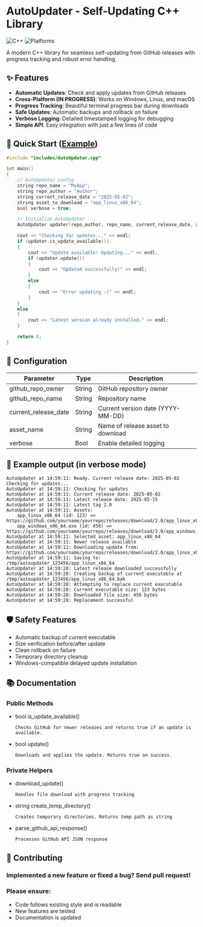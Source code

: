 # AutoUpdater - Self-Updating C++ Library

![C++](https://img.shields.io/badge/C++-17+-blue)
![Platforms](https://img.shields.io/badge/Platforms-Windows%20%7C%20Linux%20%7C%20macOS-blue)

A modern C++ library for seamless self-updating from GitHub releases with progress tracking and robust error handling.

## ✨ Features

- **Automatic Updates**: Check and apply updates from GitHub releases
- **Cross-Platform (IN PROGRESS)**: Works on Windows, Linux, and macOS
- **Progress Tracking**: Beautiful terminal progress bar during downloads
- **Safe Updates**: Automatic backups and rollback on failure
- **Verbose Logging**: Detailed timestamped logging for debugging
- **Simple API**: Easy integration with just a few lines of code

## 🚀 Quick Start ([Example](example.cpp))

```cpp
#include "includes/AutoUpdater.cpp"

int main()
{
    // AutoUpdater config
    string repo_name = "MyApp"; 
    string repo_author = "Author";
    string current_release_date = "2025-05-02";
    string asset_to_download = "app_linux_x86_64";
    bool verbose = true;

    // Initialize AutoUpdater
    AutoUpdater updater(repo_author, repo_name, current_release_date, asset_to_download, verbose);

    cout << "Checking for updates..." << endl;
    if (updater.is_update_available())
    {
        cout << "Update available! Updating..." << endl;
        if (updater.update())
        {
            cout << "Updated successfully!" << endl;
        }
        else
        {
            cout << "Error updating :(" << endl;
        }
    }
    else
    {
        cout << "Latest version already installed." << endl;
    }

    return 0;
}
```

## 🔧 Configuration

| Parameter | Type | Description |
|-----------|------|-------------|
| github_repo_owner | String | GitHub repository owner |
| github_repo_name | String | Repository name |
| current_release_date | String |Current version date (YYYY-MM-DD) |
| asset_name | String | Name of release asset to download |
| verbose | Bool |Enable detailed logging |

## 🌟 Example output (in verbose mode)

```
AutoUpdater at 14:59:11: Ready. Current release date: 2025-05-02
Checking for updates...
AutoUpdater at 14:59:11: Checking for updates
AutoUpdater at 14:59:11: Current release date: 2025-05-02
AutoUpdater at 14:59:11: Latest release date: 2025-05-15
AutoUpdater at 14:59:11: Latest tag 2.0
AutoUpdater at 14:59:11: Assets:
    app_linux_x86_64 (id: 123) => https://github.com/yourname/yourrepo/releases/download/2.0/app_linux_x86_64
    app_windows_x86_64.exe (id: 456) => https://github.com/yourname/yourrepo/releases/download/2.0/app_windows_x86_64.exe
AutoUpdater at 14:59:11: Selected asset: app_linux_x86_64
AutoUpdater at 14:59:11: Newer release available
AutoUpdater at 14:59:11: Downloading update from: https://github.com/yourname/yourrepo/releases/download/2.0/app_linux_x86_64
AutoUpdater at 14:59:11: Saving to: /tmp/autoupdater_123456/app_linux_x86_64
AutoUpdater at 14:59:28: Latest release downloaded successfully                                     
AutoUpdater at 14:59:28: Creating backup of current executeble at /tmp/autoupdater_123456/app_linux_x86_64.bak
AutoUpdater at 14:59:28: Attempting to replace current executable
AutoUpdater at 14:59:28: Current executable size: 123 bytes
AutoUpdater at 14:59:28: Downloaded file size: 456 bytes
AutoUpdater at 14:59:28: Replacement successful
```

## 🛡️ Safety Features

- Automatic backup of current executable
- Size verification before/after update
- Clean rollback on failure
- Temporary directory cleanup
- Windows-compatible delayed update installation

## 📚 Documentation

### Public Methods

- bool is_update_available()
    ```
    Checks GitHub for newer releases and returns true if an update is available.
    ```

- bool update()
    ```
    Downloads and applies the update. Returns true on success.
    ```

### Private Helpers

- download_update()
    ```
    Handles file download with progress tracking
    ```

- string create_temp_directory()
    ```
    Creates temporary directories. Returns temp path as string
    ```

- parse_github_api_response()
    ```
    Processes GitHub API JSON response
    ```

## 🤝 Contributing

### Implemented a new feature or fixed a bug? Send pull request!
### Please ensure:
- Code follows existing style and is readable
- New features are tested
- Documentation is updated

